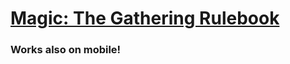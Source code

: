 # [Magic: The Gathering Rulebook](https://nameless-plains-74162.herokuapp.com/)
### Works also on mobile!




